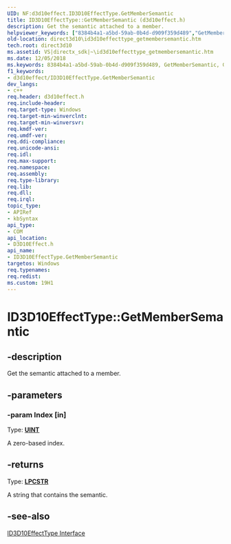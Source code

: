 ```yaml
---
UID: NF:d3d10effect.ID3D10EffectType.GetMemberSemantic
title: ID3D10EffectType::GetMemberSemantic (d3d10effect.h)
description: Get the semantic attached to a member.
helpviewer_keywords: ["8384b4a1-a5bd-59ab-0b4d-d909f359d489","GetMemberSemantic","GetMemberSemantic method [Direct3D 10]","GetMemberSemantic method [Direct3D 10]","ID3D10EffectType interface","ID3D10EffectType interface [Direct3D 10]","GetMemberSemantic method","ID3D10EffectType.GetMemberSemantic","ID3D10EffectType::GetMemberSemantic","d3d10effect/ID3D10EffectType::GetMemberSemantic","direct3d10.id3d10effecttype_getmembersemantic"]
old-location: direct3d10\id3d10effecttype_getmembersemantic.htm
tech.root: direct3d10
ms.assetid: VS|directx_sdk|~\id3d10effecttype_getmembersemantic.htm
ms.date: 12/05/2018
ms.keywords: 8384b4a1-a5bd-59ab-0b4d-d909f359d489, GetMemberSemantic, GetMemberSemantic method [Direct3D 10], GetMemberSemantic method [Direct3D 10],ID3D10EffectType interface, ID3D10EffectType interface [Direct3D 10],GetMemberSemantic method, ID3D10EffectType.GetMemberSemantic, ID3D10EffectType::GetMemberSemantic, d3d10effect/ID3D10EffectType::GetMemberSemantic, direct3d10.id3d10effecttype_getmembersemantic
f1_keywords:
- d3d10effect/ID3D10EffectType.GetMemberSemantic
dev_langs:
- c++
req.header: d3d10effect.h
req.include-header: 
req.target-type: Windows
req.target-min-winverclnt: 
req.target-min-winversvr: 
req.kmdf-ver: 
req.umdf-ver: 
req.ddi-compliance: 
req.unicode-ansi: 
req.idl: 
req.max-support: 
req.namespace: 
req.assembly: 
req.type-library: 
req.lib: 
req.dll: 
req.irql: 
topic_type:
- APIRef
- kbSyntax
api_type:
- COM
api_location:
- D3D10Effect.h
api_name:
- ID3D10EffectType.GetMemberSemantic
targetos: Windows
req.typenames: 
req.redist: 
ms.custom: 19H1
---
```


# ID3D10EffectType::GetMemberSemantic


## -description


Get the semantic attached to a member.


## -parameters




### -param Index [in]

Type: <b><a href="https://docs.microsoft.com/windows/desktop/WinProg/windows-data-types">UINT</a></b>

A zero-based index.


## -returns



Type: <b><a href="https://docs.microsoft.com/windows/desktop/WinProg/windows-data-types">LPCSTR</a></b>

A string that contains the semantic.




## -see-also




<a href="https://docs.microsoft.com/windows/desktop/api/d3d10effect/nn-d3d10effect-id3d10effecttype">ID3D10EffectType Interface</a>
 

 

